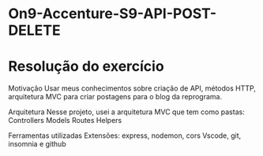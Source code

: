 # On9-Accenture-S9-API-POST-DELETE

# Resolução do exercício 

Motivação 
Usar meus conhecimentos sobre criação de API, métodos HTTP, arquitetura MVC para criar postagens para o blog da reprograma.

Arquitetura
Nesse projeto, usei a arquitetura MVC que tem como pastas:
    Controllers 
    Models 
    Routes 
    Helpers 


Ferramentas utilizadas
    Extensões: express, nodemon, cors
    Vscode, git, insomnia e github